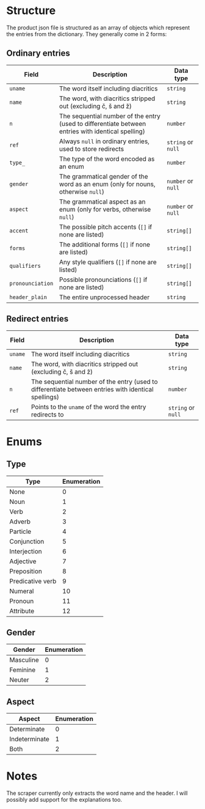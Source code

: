 # Structure

The product json file is structured as an array of objects which represent the entries from the dictionary. They generally come in 2 forms:

## Ordinary entries

| Field | Description | Data type |
|-------|-------------|-----------|
| `uname` | The word itself including diacritics | `string` |
| `name` | The word, with diacritics stripped out (excluding č, š and ž) | `string` |
| `n` | The sequential number of the entry (used to differentiate between entries with identical spelling) | `number` |
| `ref` | Always `null` in ordinary entries, used to store redirects | `string` or `null` |
| `type_` | The type of the word encoded as an enum | `number` |
| `gender` | The grammatical gender of the word as an enum (only for nouns, otherwise `null`) | `number` or `null` |
| `aspect` | The grammatical aspect as an enum (only for verbs, otherwise `null`) | `number` or `null` |
| `accent` | The possible pitch accents (`[]` if none are listed) | `string[]` |
| `forms` | The additional forms (`[]` if none are listed) | `string[]` |
| `qualifiers` | Any style qualifiers (`[]` if none are listed) | `string[]` |
| `pronounciation` | Possible pronounciations (`[]` if none are listed) | `string[]` |
| `header_plain` | The entire unprocessed header | `string` |

## Redirect entries

| Field | Description | Data type |
|-------|-------------|-----------|
| `uname` | The word itself including diacritics | `string` |
| `name` | The word, with diacritics stripped out (excluding č, š and ž) | `string` |
| `n` | The sequential number of the entry (used to differentiate between entries with identical spellings) | `number` |
| `ref` | Points to the `uname` of the word the entry redirects to | `string` or `null` |

# Enums

## Type

| Type | Enumeration |
|------|-------------|
| None | 0 |
| Noun | 1 |
| Verb | 2 |
| Adverb | 3 |
| Particle | 4 |
| Conjunction | 5 |
| Interjection | 6 |
| Adjective | 7 |
| Preposition | 8 |
| Predicative verb | 9 |
| Numeral | 10 |
| Pronoun | 11 |
| Attribute | 12 |

## Gender

| Gender | Enumeration |
|--------|-------------|
| Masculine | 0 |
| Feminine | 1 |
| Neuter | 2 |

## Aspect

| Aspect | Enumeration |
|--------|-------------|
| Determinate | 0 |
| Indeterminate | 1 |
| Both | 2 |

# Notes

The scraper currently only extracts the word name and the header. I will possibly add support for the explanations too.